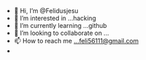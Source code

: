 - 👋 Hi, I’m @Felidusjesu
- 👀 I’m interested in ...hacking
- 🌱 I’m currently learning ...github
- 💞️ I’m looking to collaborate on ...
- 📫 How to reach me ...feli56111@gmail.com
- 

<!---
Felidusjesu/Felidusjesu is a ✨ special ✨ repository because its `README.md` (this file) appears on your GitHub profile.
You can click the Preview link to take a look at your changes.
--->
